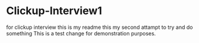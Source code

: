 # Clickup-Interview1
for clickup interview 
this is my readme 
this my second attampt to try and do something 
This is a test change for demonstration purposes.
